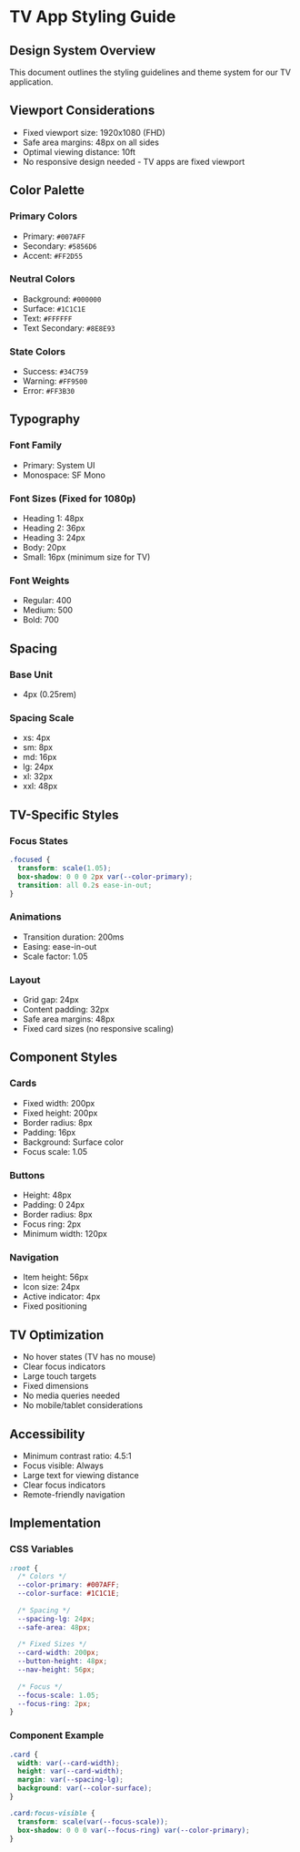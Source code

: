 # TV App Styling Guide

## Design System Overview
This document outlines the styling guidelines and theme system for our TV application.

## Viewport Considerations
- Fixed viewport size: 1920x1080 (FHD)
- Safe area margins: 48px on all sides
- Optimal viewing distance: 10ft
- No responsive design needed - TV apps are fixed viewport

## Color Palette

### Primary Colors
- Primary: `#007AFF`
- Secondary: `#5856D6`
- Accent: `#FF2D55`

### Neutral Colors
- Background: `#000000`
- Surface: `#1C1C1E`
- Text: `#FFFFFF`
- Text Secondary: `#8E8E93`

### State Colors
- Success: `#34C759`
- Warning: `#FF9500`
- Error: `#FF3B30`

## Typography

### Font Family
- Primary: System UI
- Monospace: SF Mono

### Font Sizes (Fixed for 1080p)
- Heading 1: 48px
- Heading 2: 36px
- Heading 3: 24px
- Body: 20px
- Small: 16px (minimum size for TV)

### Font Weights
- Regular: 400
- Medium: 500
- Bold: 700

## Spacing

### Base Unit
- 4px (0.25rem)

### Spacing Scale
- xs: 4px
- sm: 8px
- md: 16px
- lg: 24px
- xl: 32px
- xxl: 48px

## TV-Specific Styles

### Focus States
```css
.focused {
  transform: scale(1.05);
  box-shadow: 0 0 0 2px var(--color-primary);
  transition: all 0.2s ease-in-out;
}
```

### Animations
- Transition duration: 200ms
- Easing: ease-in-out
- Scale factor: 1.05

### Layout
- Grid gap: 24px
- Content padding: 32px
- Safe area margins: 48px
- Fixed card sizes (no responsive scaling)

## Component Styles

### Cards
- Fixed width: 200px
- Fixed height: 200px
- Border radius: 8px
- Padding: 16px
- Background: Surface color
- Focus scale: 1.05

### Buttons
- Height: 48px
- Padding: 0 24px
- Border radius: 8px
- Focus ring: 2px
- Minimum width: 120px

### Navigation
- Item height: 56px
- Icon size: 24px
- Active indicator: 4px
- Fixed positioning

## TV Optimization
- No hover states (TV has no mouse)
- Clear focus indicators
- Large touch targets
- Fixed dimensions
- No media queries needed
- No mobile/tablet considerations

## Accessibility
- Minimum contrast ratio: 4.5:1
- Focus visible: Always
- Large text for viewing distance
- Clear focus indicators
- Remote-friendly navigation

## Implementation

### CSS Variables
```css
:root {
  /* Colors */
  --color-primary: #007AFF;
  --color-surface: #1C1C1E;
  
  /* Spacing */
  --spacing-lg: 24px;
  --safe-area: 48px;
  
  /* Fixed Sizes */
  --card-width: 200px;
  --button-height: 48px;
  --nav-height: 56px;
  
  /* Focus */
  --focus-scale: 1.05;
  --focus-ring: 2px;
}
```

### Component Example
```css
.card {
  width: var(--card-width);
  height: var(--card-width);
  margin: var(--spacing-lg);
  background: var(--color-surface);
}

.card:focus-visible {
  transform: scale(var(--focus-scale));
  box-shadow: 0 0 0 var(--focus-ring) var(--color-primary);
}
``` 